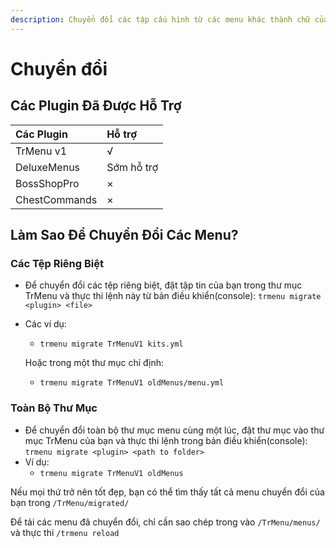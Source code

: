 ```yaml
---
description: Chuyển đổi các tập cấu hình từ các menu khác thành chữ của TrMenu
---
```


# Chuyển đổi

## Các Plugin Đã Được Hỗ Trợ

| Các Plugin | Hỗ trợ |
| :--- | :--- |
| TrMenu v1 | √ |
| DeluxeMenus | Sớm hỗ trợ |
| BossShopPro | × |
| ChestCommands | × |

## Làm Sao Để Chuyển Đổi Các Menu?

### Các Tệp Riêng Biệt

* Để chuyển đổi các tệp riêng biệt, đặt tập tin của bạn trong thư mục TrMenu và thực thi lệnh này từ bản điều khiển\(console\): `trmenu migrate <plugin> <file>`
* Các ví dụ:

  * `trmenu migrate TrMenuV1 kits.yml`

  Hoặc trong một thư mục chỉ định:

  * `trmenu migrate TrMenuV1 oldMenus/menu.yml`

### Toàn Bộ Thư Mục

* Để chuyển đổi toàn bộ thư mục menu cùng một lúc, đặt thư mục vào thư mục TrMenu của bạn và thực thi lệnh trong bản điều khiển\(console\): `trmenu migrate <plugin> <path to folder>`
* Ví dụ:
  * `trmenu migrate TrMenuV1 oldMenus`

Nếu mọi thứ trở nên tốt đẹp, bạn có thể tìm thấy tất cả menu chuyển đổi của bạn trong `/TrMenu/migrated/`

Để tải các menu đã chuyển đổi, chỉ cần sao chép trong vào `/TrMenu/menus/` và thực thi `/trmenu reload`

